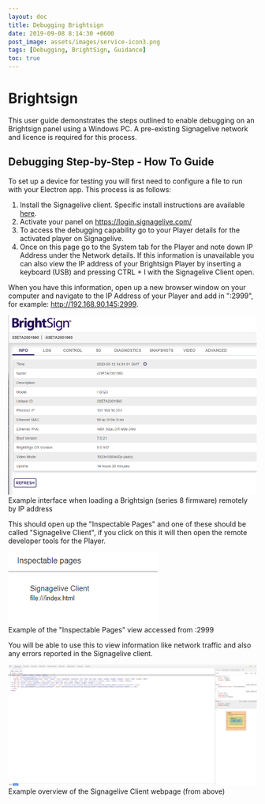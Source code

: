 ```yaml
---
layout: doc
title: Debugging Brightsign
date: 2019-09-08 8:14:30 +0600
post_image: assets/images/service-icon3.png
tags: [Debugging, BrightSign, Guidance]
toc: true
---
```

# Brightsign

This user guide demonstrates the steps outlined to enable debugging on an Brightsign panel using a Windows PC.  A pre-existing Signagelive network and licence is required for this process.

## Debugging Step-by-Step - How To Guide

To set up a device for testing you will first need to configure a file to run with your Electron app. This process is as follows:

1. Install the Signagelive client. Specific install instructions are available <a target="_blank" href="https://support.signagelive.com/hc/en-us/articles/115000280512-Configuring-your-BrightSign-device-">here</a>.
2. Activate your panel on https://login.signagelive.com/ 
3. To access the debugging capability go to your Player details for the activated player on Signagelive.
4. Once on this page go to the System tab for the Player and note down IP Address under the Network details. If this information is unavailable you can also view the IP address of your Brightsign Player by inserting a keyboard (USB) and pressing CTRL + I with the Signagelive Client open.

When you have this information, open up a new browser window on your computer and navigate to the IP Address of your Player and add in ":2999", for example: http://192.168.90.145:2999.

<img src="/assets/images/debugging-brightsign/debugging-brightsign-1.png">
<br>
Example interface when loading a Brightsign (series 8 firmware) remotely by IP address

This should open up the  "Inspectable Pages" and one of these should be called "Signagelive Client", if you click on this it will then open the remote developer tools for the Player.

<img src="/assets/images/debugging-brightsign/debugging-brightsign-2.png">
<br>
Example of the "Inspectable Pages" view accessed from <ip address>:2999

You will be able to use this to view information like network traffic and also any errors reported in the Signagelive client.

<img src="/assets/images/debugging-brightsign/debugging-brightsign-3.png">
<br>
Example overview of the Signagelive Client webpage (from above)